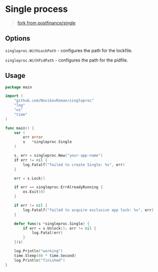 # Single process

> [fork from postfinance/single](https://github.com/postfinance/single)

## Options

`singleproc.WithLockPath` - configures the path for the lockfile.

`singleproc.WithPidPath` - configures the path for the pidfile.

## Usage

```go
package main

import (
	"github.com/NovikovRoman/singleproc"
	"log"
	"os"
	"time"
)

func main() {
	var (
		err error
		s   *singleproc.Single
	)

	s, err = singleproc.New("your-app-name")
	if err != nil {
		log.Fatalf("failed to create Single: %v", err)
	}

	err = s.Lock()

	if err == singleproc.ErrAlreadyRunning {
		os.Exit(0)
	}

	if err != nil {
		log.Fatalf("failed to acquire exclusive app lock: %v", err)
	}

	defer func(s *singleproc.Single) {
		if err = s.Unlock(); err != nil {
			log.Fatal(err)
		}
	}(s)

	log.Println("working")
	time.Sleep(60 * time.Second)
	log.Println("finished")
}
```